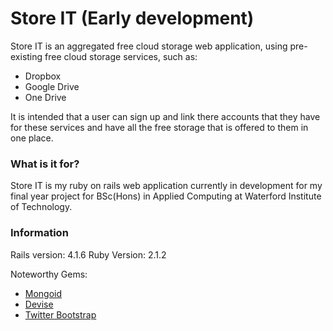 # Store IT (Early development)
Store IT is an aggregated free cloud storage web application, using pre-existing free cloud storage services, such as:
* Dropbox
* Google Drive
* One Drive

It is intended that a user can sign up and link there accounts that they have for these services and have all the free storage that is offered to them in one place.
### What is it for?
Store IT is my ruby on rails web application currently in development for my final year project for BSc(Hons) in Applied Computing at Waterford Institute of Technology.

### Information
Rails version: 4.1.6
Ruby Version: 2.1.2

Noteworthy Gems:
* [Mongoid](https://github.com/mongodb/mongoid)
* [Devise](https://github.com/plataformatec/devise)
* [Twitter Bootstrap](https://github.com/seyhunak/twitter-bootstrap-rails)

